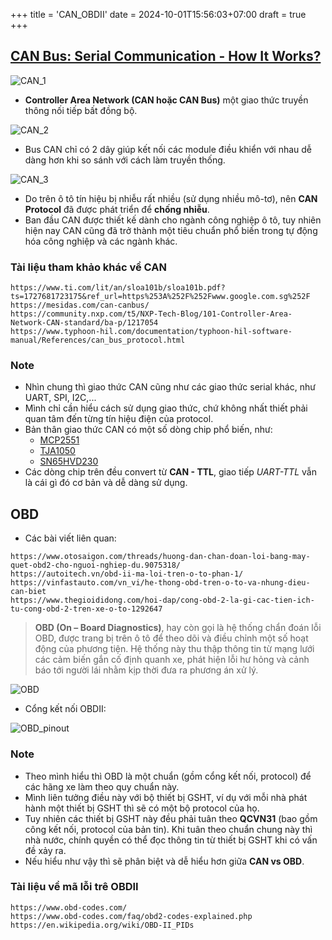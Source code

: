 +++
title = 'CAN_OBDII'
date = 2024-10-01T15:56:03+07:00
draft = true
+++

## [CAN Bus: Serial Communication - How It Works?](https://www.youtube.com/watch?v=JZSCzRT9TTo)

![CAN_1](/image/IoT/CAN_OBDII/CAN_1.png)

- **Controller Area Network (CAN hoặc CAN Bus)** một giao thức truyền thông nối tiếp bất đồng bộ.

![CAN_2](/image/IoT/CAN_OBDII/CAN_2.png)

- Bus CAN chỉ có 2 dây giúp kết nối các module điều khiển với nhau dễ dàng hơn khi so sánh với cách làm truyền thống.

![CAN_3](/image/IoT/CAN_OBDII/CAN_3.png)

- Do trên ô tô tín hiệu bị nhiễu rất nhiều (sử dụng nhiều mô-tơ), nên **CAN Protocol** đã được phát triển để **chống nhiễu**.
- Ban đầu CAN được thiết kế dành cho ngành công nghiệp ô tô, tuy nhiên hiện nay CAN cũng đã trở thành một tiêu chuẩn phổ biến trong tự động hóa công nghiệp và các ngành khác.

### Tài liệu tham khảo khác về CAN
```
https://www.ti.com/lit/an/sloa101b/sloa101b.pdf?ts=1727681723175&ref_url=https%253A%252F%252Fwww.google.com.sg%252F
https://mesidas.com/can-canbus/
https://community.nxp.com/t5/NXP-Tech-Blog/101-Controller-Area-Network-CAN-standard/ba-p/1217054
https://www.typhoon-hil.com/documentation/typhoon-hil-software-manual/References/can_bus_protocol.html
```

### Note
- Nhìn chung thì giao thức CAN cũng như các giao thức serial khác, như UART, SPI, I2C,...
- Mình chỉ cần hiểu cách sử dụng giao thức, chứ không nhất thiết phải quan tâm đến từng tín hiệu điện của protocol.
- Bản thân giao thức CAN có một số dòng chip phổ biến, như:
	- [MCP2551](https://ww1.microchip.com/downloads/en/devicedoc/20001667g.pdf)
	- [TJA1050](https://www.nxp.com/docs/en/data-sheet/TJA1050.pdf)
	- [SN65HVD230](https://www.ti.com/lit/ds/symlink/sn65hvd230.pdf?ts=1727771231223&ref_url=https%253A%252F%252Fwww.ti.com%252Fproduct%252FSN65HVD230%253Futm_source%253Dgoogle%2526utm_medium%253Dcpc%2526utm_campaign%253Dasc-null-null-GPN_EN-cpc-pf-google-soas%2526utm_content%253DSN65HVD230%2526ds_k%253DSN65HVD230+Datasheet%2526DCM%253Dyes%2526gad_source%253D1%2526gclid%253DCj0KCQjwu-63BhC9ARIsAMMTLXR7R_weCPL_OVEche7n0ns9PKmoIPJQEKCm7Smr_0-Ta597tHP5OdEaAt8jEALw_wcB%2526gclsrc%253Daw.ds)
- Các dòng chip trên đều convert từ **CAN - TTL**, giao tiếp *UART-TTL* vẫn là cái gì đó cơ bản và dễ dàng sử dụng.

## OBD
- Các bài viết liên quan:
```
https://www.otosaigon.com/threads/huong-dan-chan-doan-loi-bang-may-quet-obd2-cho-nguoi-nghiep-du.9075318/
https://autoitech.vn/obd-ii-ma-loi-tren-o-to-phan-1/
https://vinfastauto.com/vn_vi/he-thong-obd-tren-o-to-va-nhung-dieu-can-biet
https://www.thegioididong.com/hoi-dap/cong-obd-2-la-gi-cac-tien-ich-tu-cong-obd-2-tren-xe-o-to-1292647
```
> **OBD (On – Board Diagnostics)**, hay còn gọi là hệ thống chẩn đoán lỗi OBD, được trang bị trên ô tô để theo dõi và điều chỉnh một số hoạt động của phương tiện. Hệ thống này thu thập thông tin từ mạng lưới các cảm biến gắn cố định quanh xe, phát hiện lỗi hư hỏng và cảnh báo tới người lái nhằm kịp thời đưa ra phương án xử lý.

![OBD](/image/IoT/CAN_OBDII/Hệ_thống_OBD.jpg)

- Cổng kết nối OBDII:

![OBD_pinout](/image/IoT/CAN_OBDII/OBDII_Pinout.jpg)

### Note
- Theo mình hiểu thì OBD là một chuẩn (gồm cổng kết nối, protocol) để các hãng xe làm theo quy chuẩn này.
- Mình liên tưởng điều này với bộ thiết bị GSHT, ví dụ với mỗi nhà phát hành một thiết bị GSHT thì sẽ có một bộ protocol của họ.
- Tuy nhiên các thiết bị GSHT này đều phải tuân theo **QCVN31** (bao gồm công kết nối, protocol của bản tin). Khi tuân theo chuẩn chung này thì nhà nước, chính quyền có thể đọc thông tin từ thiết bị GSHT khi có vấn đề xảy ra.
- Nếu hiểu như vậy thì sẽ phân biệt và dễ hiểu hơn giữa **CAN vs OBD**.

### Tài liệu về mã lỗi trê OBDII
```
https://www.obd-codes.com/
https://www.obd-codes.com/faq/obd2-codes-explained.php
https://en.wikipedia.org/wiki/OBD-II_PIDs
```

